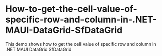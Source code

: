 # How-to-get-the-cell-value-of-specific-row-and-column-in-.NET-MAUI-DataGrid-SfDataGrid
This demo shows how to get the cell value of specific row and column in .NET MAUI DataGrid SfDataGrid

